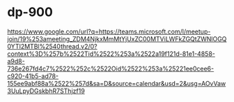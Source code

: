 # dp-900
https://www.google.com/url?q=https://teams.microsoft.com/l/meetup-join/19%253ameeting_ZDM4NjkxMmMtYjUxZC00MTViLWFkZGQtZWNlOGQ0YTI2MTBl%2540thread.v2/0?context%3D%257b%2522Tid%2522%253a%2522a19f121d-81e1-4858-a9d8-736e267fd4c7%2522%252c%2522Oid%2522%253a%25221ee0cee6-c920-41b5-ad78-155ee9abf88a%2522%257d&sa=D&source=calendar&usd=2&usg=AOvVaw3UuLpyDGskbhR7SThjzf19
